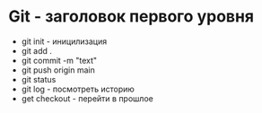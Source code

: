 # Git - заголовок первого уровня
* git init - иницилизация
* git add .
* git commit -m "text"
* git push origin main
* git status
* git log - посмотреть историю
* get checkout - перейти в прошлое
